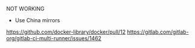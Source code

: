 NOT WORKING
- Use China mirrors

https://github.com/docker-library/docker/pull/12
https://gitlab.com/gitlab-org/gitlab-ci-multi-runner/issues/1462
